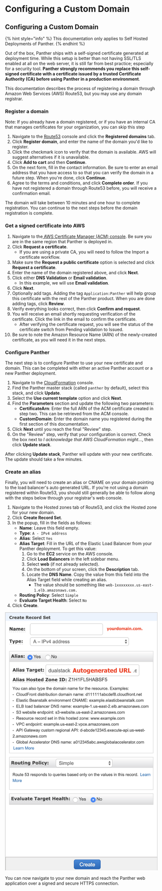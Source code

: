 # Configuring a Custom Domain

## Configuring a Custom Domain

{% hint style="info" %}
This documentation only applies to Self Hosted Deployments of Panther.
{% endhint %}

Out of the box, Panther ships with a self-signed certificate generated at deployment time. While this setup is better than not having SSL/TLS enabled at all on the web server, it is still far from best practice; especially for a security tool. **Panther strongly recommends you replace this self-signed certificate with a certificate issued by a trusted Certificate Authority (CA) before using Panther in a production environment**.&#x20;

This documentation describes the process of registering a domain through Amazon Web Services (AWS) Route53, but you may use any domain registrar.

### Register a domain

Note: If you already have a domain registered, or if you have an internal CA that manages certificates for your organization, you can skip this step

1. Navigate to the [Route53](https://console.aws.amazon.com/route53/home) console and click the **Registered domains** tab.
2. Click **Register domain**, and enter the name of the domain you'd like to register.
3. Click the checkmark icon to verify that the domain is available. AWS will suggest alternatives if it is unavailable.
4. Click **Add to cart** and then **Continue**.
5. On the next form, fill in the contact information. Be sure to enter an email address that you have access to so that you can verify the domain in a future step. When you're done, click **Continue**.
6. Agree to the terms and conditions, and click **Complete order**. If you have not registered a domain through Route53 before, you will receive a confirmation email.

The domain will take between 10 minutes and one hour to complete registration. You can continue to the next steps before the domain registration is complete.

### Get a signed certificate into AWS

1. Navigate to the[ AWS Certificate Manager (ACM) console](https://console.aws.amazon.com/acm/home). Be sure you are in the same region that Panther is deployed in.
2. Click **Request a certificate**.&#x20;
   * If you are using a private CA, you will need to follow the Import a certificate workflow.
3. Make sure the **Request a public certificate** option is selected and click **Request a certificate**.
4. Enter the name of the domain registered above, and click **Next**.
5. Click either **DNS Validation** or **Email validation**.&#x20;
   * In this example, we will use **Email validation**.&#x20;
6. Click **Next**.
7. Optionally add tags. Adding the tag `Application:Panther` will help group this certificate with the rest of the Panther product. When you are done adding tags, click **Review**.
8. Verify everything looks correct, then click **Confirm and request**.
9. You will receive an email shortly requesting verification of the certificate. Click the link in the email to confirm the certificate.&#x20;
   * After verifying the certificate request, you will see the status of the certificate switch from Pending validation to Issued.
10. Be sure to note the Amazon Resource Name (ARN) of the newly-created certificate, as you will need it in the next steps.

### Configure Panther

The next step is to configure Panther to use your new certificate and domain. This can be completed with either an active Panther account or a new Panther deployment.

1. Navigate to the [CloudFormation](https://console.aws.amazon.com/cloudformation/home) console.
2. Find the Panther master stack (called `panther` by default), select this stack, and click **Update**.
3. Select the **Use current template** option and click **Next**.
4. Find the **Parameters** section and update the following two parameters:
   * **CertificateArn**: Enter the full ARN of the ACM certificate created in step two. This can be retrieved from the ACM console.&#x20;
   * **CustomDomain**: Enter the domain name you registered during the first section of this documentation.
5. Click **Next** until you reach the final "Review" step.&#x20;
6. On the "Review" step, verify that your configuration is correct. Check the box next to _I acknowledge that AWS CloudFormation might..._, then click **Update stack**.

After clicking **Update stack**, Panther will update with your new certificate. The update should take a few minutes.

### Create an alias

Finally, you will need to create an alias or CNAME on your domain pointing to the load balancer's auto generated URL. If you're not using a domain registered within Route53, you should still generally be able to follow along with the steps below through your registrar's web console.

1. Navigate to the Hosted zones tab of Route53, and click the Hosted zone for your new domain.
2. Click **Create Record Set**.
3. In the popup, fill in the fields as follows:
   * **Name**: Leave this field empty.&#x20;
   * **Type**: `A - IPv4 address`&#x20;
   * **Alias**: Select `Yes`&#x20;
   * **Alias Target**: Fill in the URL of the Elastic Load Balancer from your Panther deployment. To get this value:
     1. Go to the **EC2** service on the AWS console.
     2. Click **Load Balancers** in the left sidebar menu.
     3. Select **web** (if not already selected).
     4. On the bottom of your screen, click the **Description** tab.&#x20;
     5. Locate the **DNS Name**. Copy the value from this field into the Alias Target field while creating an alias.
        * The value should be something like `web-1xxxxxxxx.us-east-1.elb.amazonaws.com.`
   * **Routing Policy**: Select `Simple`&#x20;
   * **Evaluate Target Health**: Select `No`
4. Click **Create**.

![](<../../../.gitbook/assets/hosted-zone-alias (9) (10) (3) (1) (1) (11) (11).png>)

You can now navigate to your new domain and reach the Panther web application over a signed and secure HTTPS connection.
